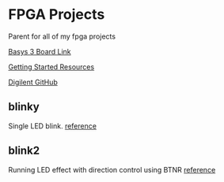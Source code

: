 # FPGA Projects
Parent for all of my fpga projects

[Basys 3 Board Link](https://store.digilentinc.com/basys-3-artix-7-fpga-trainer-board-recommended-for-introductory-users/)

[Getting Started Resources](https://reference.digilentinc.com/reference/programmable-logic/basys-3/start?redirect=1)

[Digilent GitHub](https://github.com/Digilent?utf8=%E2%9C%93&q=basys&type=&language=)


## blinky
Single LED blink. [reference](https://reference.digilentinc.com/vivado/getting_started_tutorial/start)

## blink2 
Running LED effect with direction control using BTNR [reference](https://www.youtube.com/watch?v=6lDzz8tzXck)
